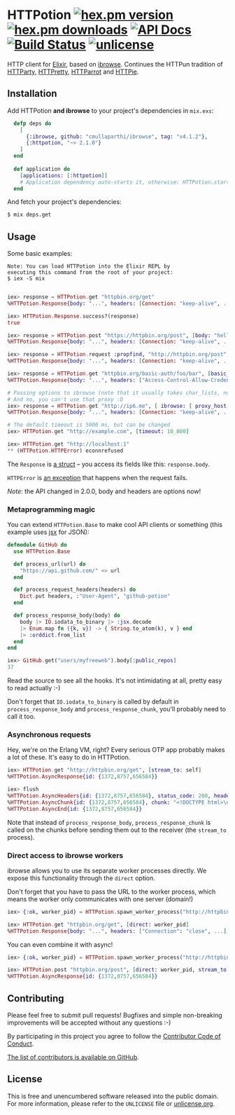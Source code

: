 # HTTPotion [![hex.pm version](https://img.shields.io/hexpm/v/httpotion.svg?style=flat)](https://hex.pm/packages/httpotion) [![hex.pm downloads](https://img.shields.io/hexpm/dt/httpotion.svg?style=flat)](https://hex.pm/packages/httpotion) [![API Docs](https://img.shields.io/badge/api-docs-yellow.svg?style=flat)](http://hexdocs.pm/httpotion/) [![Build Status](https://img.shields.io/travis/myfreeweb/httpotion.svg?style=flat)](https://travis-ci.org/myfreeweb/httpotion) [![unlicense](https://img.shields.io/badge/un-license-green.svg?style=flat)](http://unlicense.org)

HTTP client for [Elixir], based on [ibrowse].
Continues the HTTPun tradition of [HTTParty], [HTTPretty], [HTTParrot] and [HTTPie].

## Installation

Add HTTPotion **and ibrowse** to your project's dependencies in `mix.exs`:

```elixir
  defp deps do
    [
      {:ibrowse, github: "cmullaparthi/ibrowse", tag: "v4.1.2"},
      {:httpotion, "~> 2.1.0"}
    ]
  end
  
  def application do
    [applications: [:httpotion]]
    # Application dependency auto-starts it, otherwise: HTTPotion.start
  end
```

And fetch your project's dependencies:

```bash
$ mix deps.get
```

## Usage

Some basic examples:

```
Note: You can load HTTPotion into the Elixir REPL by 
executing this command from the root of your project:
$ iex -S mix
```

```elixir

iex> response = HTTPotion.get "httpbin.org/get"
%HTTPotion.Response{body: "...", headers: [Connection: "keep-alive", ...], status_code: 200}

iex> HTTPotion.Response.success?(response)
true

iex> response = HTTPotion.post "https://httpbin.org/post", [body: "hello=world", headers: ["User-Agent": "My App"]]
%HTTPotion.Response{body: "...", headers: [Connection: "keep-alive", ...], status_code: 200}

iex> response = HTTPotion.request :propfind, "http://httpbin.org/post", [body: "I have no idea what I'm doing"]
%HTTPotion.Response{body: "...", headers: [Connection: "keep-alive", ...], status_code: 405}

iex> response = HTTPotion.get "httpbin.org/basic-auth/foo/bar", [basic_auth: {"foo", "bar"}]
%HTTPotion.Response{body: "...", headers: ["Access-Control-Allow-Credentials": "true", ...], status_code: 200}

# Passing options to ibrowse (note that it usually takes char_lists, not elixir strings)
# And no, you can't use that proxy :D
iex> response = HTTPotion.get "http://ip6.me", [ ibrowse: [ proxy_host: 'fc81:6134:ba6c:8458:c99f:6c01:6472:8f1e', proxy_port: 8118 ] ]
%HTTPotion.Response{body: "...", headers: [Connection: "keep-alive", ...], status_code: 200}

# The default timeout is 5000 ms, but can be changed
iex> HTTPotion.get "http://example.com", [timeout: 10_000]

iex> HTTPotion.get "http://localhost:1"
** (HTTPotion.HTTPError) econnrefused
```

The `Response` is [a struct](http://elixir-lang.org/getting-started/structs.html) – you access its fields like this: `response.body`.

`HTTPError` is [an exception](http://elixir-lang.org/getting-started/try-catch-and-rescue.html) that happens when the request fails.

*Note*: the API changed in 2.0.0, body and headers are options now!

### Metaprogramming magic

You can extend `HTTPotion.Base` to make cool API clients or something (this example uses [jsx] for JSON):

```elixir
defmodule GitHub do
  use HTTPotion.Base

  def process_url(url) do
    "https://api.github.com/" <> url
  end

  def process_request_headers(headers) do
    Dict.put headers, :"User-Agent", "github-potion"
  end

  def process_response_body(body) do
    body |> IO.iodata_to_binary |> :jsx.decode
    |> Enum.map fn ({k, v}) -> { String.to_atom(k), v } end
    |> :orddict.from_list
  end
end
```

```elixir
iex> GitHub.get("users/myfreeweb").body[:public_repos]
37
```

Read the source to see all the hooks.
It's not intimidating at all, pretty easy to read actually :-)

Don't forget that `IO.iodata_to_binary` is called by default in `process_response_body` and `process_response_chunk`, you'll probably need to call it too.

### Asynchronous requests

Hey, we're on the Erlang VM, right?
Every serious OTP app probably makes a lot of these.
It's easy to do in HTTPotion.

```elixir
iex> HTTPotion.get "http://httpbin.org/get", [stream_to: self]
%HTTPotion.AsyncResponse{id: {1372,8757,656584}}

iex> flush
%HTTPotion.AsyncHeaders{id: {1372,8757,656584}, status_code: 200, headers: ["Transfer-Encoding": "chunked", ...]}
%HTTPotion.AsyncChunk{id: {1372,8757,656584}, chunk: "<!DOCTYPE html>\n..."}
%HTTPotion.AsyncEnd{id: {1372,8757,656584}}
```

Note that instead of `process_response_body`, `process_response_chunk` is called on the chunks before sending them out to the receiver (the `stream_to` process).

### Direct access to ibrowse workers

ibrowse allows you to use its separate worker processes directly.
We expose this functionality through the `direct` option.

Don't forget that you have to pass the URL to the worker process, which means the worker only communicates with one server (domain!)

```elixir
iex> {:ok, worker_pid} = HTTPotion.spawn_worker_process("http://httpbin.org")

iex> HTTPotion.get "httpbin.org/get", [direct: worker_pid]
%HTTPotion.Response{body: "...", headers: ["Connection": "close", ...], status_code: 200}
```

You can even combine it with async!

```elixir
iex> {:ok, worker_pid} = HTTPotion.spawn_worker_process("http://httpbin.org")

iex> HTTPotion.post "httpbin.org/post", [direct: worker_pid, stream_to: self, headers: ["User-Agent": "hello it's me"]]
%HTTPotion.AsyncResponse{id: {1372,8757,656584}}
```

[Elixir]: http://elixir-lang.org
[ibrowse]: https://github.com/cmullaparthi/ibrowse
[HTTParty]: https://github.com/jnunemaker/httparty
[HTTPretty]: https://github.com/gabrielfalcao/HTTPretty
[HTTParrot]: https://github.com/edgurgel/httparrot
[HTTPie]: https://github.com/jkbr/httpie
[jsx]: https://github.com/talentdeficit/jsx

## Contributing

Please feel free to submit pull requests!
Bugfixes and simple non-breaking improvements will be accepted without any questions :-)

By participating in this project you agree to follow the [Contributor Code of Conduct](http://contributor-covenant.org/version/1/1/0/).

[The list of contributors is available on GitHub](https://github.com/myfreeweb/httpotion/graphs/contributors).

## License

This is free and unencumbered software released into the public domain.  
For more information, please refer to the `UNLICENSE` file or [unlicense.org](http://unlicense.org).

